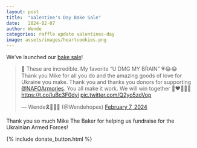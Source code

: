 ```yaml
---
layout: post
title:  "Valentine's Day Bake Sale"
date:   2024-02-07
author: Wende
categories: raffle update valentines-day
image: assets/images/heartcookies.png
---
```


We've launched our [bake sale](https://x.com/Wendehopes/status/1755309421339775302?s=20)!

<div>
	<blockquote class="twitter-tweet tw-align-center"><p lang="en" dir="ltr">🍪 These are incredible. My favorite “U DMG MY BRAIN” 💗😂😂 <br>Thank you Mike for all you do and the amazing goods of love for Ukraine you make. Thank you and thanks you donors for supporting <a href="https://twitter.com/NAFOArmories?ref_src=twsrc%5Etfw">@NAFOArmories</a>. You all make it work. We will win together 🙏❤️‍🔥🇺🇦 <a href="https://t.co/IuBc3F0dyi">https://t.co/IuBc3F0dyi</a> <a href="https://t.co/Q2yo5zoVop">pic.twitter.com/Q2yo5zoVop</a></p>&mdash; Wende🎗️🌻🏴‍☠️ (@Wendehopes) <a href="https://twitter.com/Wendehopes/status/1755309421339775302?ref_src=twsrc%5Etfw">February 7, 2024</a></blockquote> <script async src="https://platform.twitter.com/widgets.js" charset="utf-8"></script>
</div>

Thank you so much Mike The Baker for helping us fundraise for the Ukrainian Armed Forces!

{% include donate_button.html %}